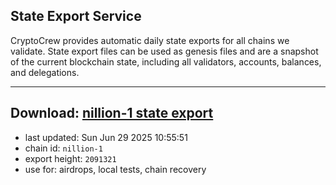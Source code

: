 ## State Export Service
CryptoCrew provides automatic daily state exports for all chains we validate. State export files can be used as genesis files and are a snapshot of the current blockchain state, including all validators, accounts, balances, and delegations.

---
**Download: [nillion-1 state export](https://ccv-s3.nbg1.your-objectstorage.com/SERVICE/nillion/nillion-1_export_2091321.json)**
---

- last updated: Sun Jun 29 2025 10:55:51
- chain id: `nillion-1`
- export height: `2091321`
- use for: airdrops, local tests, chain recovery
